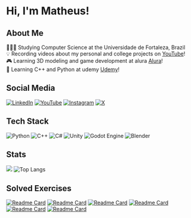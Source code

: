 # Hi, I'm Matheus!

## About Me

👩🏻‍🎓 Studying Computer Science at the Universidade de Fortaleza, Brazil <br/>
💡 Recording videos about my personal and college projects on [YouTube](https://www.youtube.com/@matheusnajal)! <br/>
🎮 Learning 3D modeling and game development at alura [Alura](https://www.alura.com.br/)!<br/>
💭 Learning C++ and Python at udemy [Udemy](https://www.udemy.com/)!

## Social Media

[![LinkedIn](https://img.shields.io/badge/linkedin-%230077B5.svg?style=for-the-badge&logo=linkedin&logoColor=white)](https://www.linkedin.com/in/matheus-najal-cruz-ba20b3296/) [![YouTube](https://img.shields.io/badge/YouTube-%23FF0000.svg?style=for-the-badge&logo=YouTube&logoColor=white)](https://www.youtube.com/@matheusnajal) [![Instagram](https://img.shields.io/badge/Instagram-%23E4405F.svg?style=for-the-badge&logo=Instagram&logoColor=white)](https://www.instagram.com/matheusnajal/) [![X](https://img.shields.io/badge/X-%23000000.svg?style=for-the-badge&logo=X&logoColor=white)](https://x.com/matheusnajal)

## Tech Stack

![Python](https://img.shields.io/badge/python-3670A0?style=for-the-badge&logo=python&logoColor=ffdd54) ![C++](https://img.shields.io/badge/C%2B%2B-00599C?style=for-the-badge&logo=c%2B%2B&logoColor=white) ![C#](https://img.shields.io/badge/c%23-%23239120.svg?style=for-the-badge&logo=csharp&logoColor=white) ![Unity](https://img.shields.io/badge/unity-%23000000.svg?style=for-the-badge&logo=unity&logoColor=white) ![Godot Engine](https://img.shields.io/badge/GODOT-%23FFFFFF.svg?style=for-the-badge&logo=godot-engine) ![Blender](https://img.shields.io/badge/blender-%23F5792A.svg?style=for-the-badge&logo=blender&logoColor=white)

## Stats

![](https://github-readme-stats.vercel.app/api?username=matheusnajal&show_icons=true&theme=algolia&line_height=20) ![Top Langs](https://github-readme-stats.vercel.app/api/top-langs/?username=matheusnajal&layout=compact&theme=algolia)

## Solved Exercises

[![Readme Card](https://github-readme-stats.vercel.app/api/pin/?username=matheusnajal&repo=Beecrowd&theme=algolia)](https://github.com/matheusnajal/Beecrowd) [![Readme Card](https://github-readme-stats.vercel.app/api/pin/?username=matheusnajal&repo=LeetCode&theme=algolia)](https://github.com/matheusnajal/LeetCode) [![Readme Card](https://github-readme-stats.vercel.app/api/pin/?username=matheusnajal&repo=100-Days-Of-Code&theme=algolia)](https://github.com/matheusnajal/100-Days-Of-Code.git) [![Readme Card](https://github-readme-stats.vercel.app/api/pin/?username=matheusnajal&repo=Depths-of-the-Mind&theme=algolia)](https://github.com/matheusnajal/Depths-of-the-Mind.git) [![Readme Card](https://github-readme-stats.vercel.app/api/pin/?username=matheusnajal&repo=CPlusPlus-Training&theme=algolia)](https://github.com/matheusnajal/CPlusPlus-Training.git) [![Readme Card](https://github-readme-stats.vercel.app/api/pin/?username=matheusnajal&repo=Blender-Training&theme=algolia)](https://github.com/matheusnajal/Blender-Training.git)

